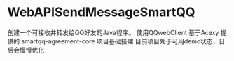# WebAPISendMessageSmartQQ
创建一个可接收并转发给QQ好友的Java程序。
使用QQwebClient 
基于Acexy 提供的 smartqq-agreement-core 项目基础搭建
目前项目处于可用demo状态，日后会慢慢优化
